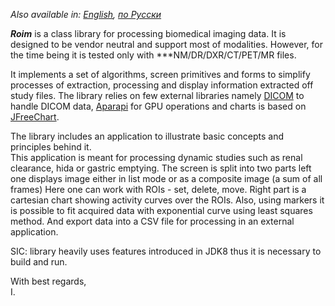 *Also available in: [English](README.md), [по Русски](README.ru_ru.md)*

***Roim*** is a class library for processing biomedical imaging data. 
It is designed to be vendor neutral and support most of modalities. 
However, for the time being it is tested only with ***NM/DR/DXR/CT/PET/MR files.
 
It implements a set of algorithms, screen primitives and forms to simplify processes of extraction, 
processing and display information extracted off study files. 
The library relies on few external libraries namely [DICOM](<https://ru.wikipedia.org/wiki/DICOM>) to handle DICOM data, 
[Aparapi](<https://aparapi.github.io/>) for GPU operations and charts is based on [JFreeChart](<http://www.jfree.org/jfreechart/>). 

The library includes an application to illustrate basic concepts and principles behind it.  
This application is meant for processing dynamic studies such as renal clearance, hida or gastric emptying. 
The screen is split into two parts left one displays image either in list mode or as a composite image (a sum of all frames)
Here one can work with ROIs - set, delete, move. 
Right part is a cartesian chart showing activity curves over the ROIs. 
Also, using markers it is possible to fit acquired data with exponential curve using least squares method. 
And export data into a CSV file for processing in an external application.          

SIC: library heavily uses features introduced in JDK8 thus it is necessary to build and run.

With best regards,    
I.


